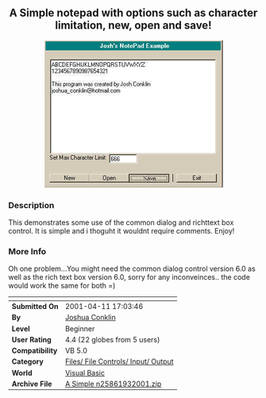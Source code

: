 ﻿<div align="center">

## A Simple notepad with options such as character limitation, new, open and save\!

<img src="PIC2001931613389705.jpg">
</div>

### Description

This demonstrates some use of the common dialog and richttext box control. It is simple and i thoguht it wouldnt require comments. Enjoy!
 
### More Info
 
Oh one problem...You might need the common dialog control version 6.0 as well as the rich text box version 6.0, sorry for any inconveinces.. the code would work the same for both =)


<span>             |<span>
---                |---
**Submitted On**   |2001-04-11 17:03:46
**By**             |[Joshua Conklin](https://github.com/Planet-Source-Code/PSCIndex/blob/master/ByAuthor/joshua-conklin.md)
**Level**          |Beginner
**User Rating**    |4.4 (22 globes from 5 users)
**Compatibility**  |VB 5\.0
**Category**       |[Files/ File Controls/ Input/ Output](https://github.com/Planet-Source-Code/PSCIndex/blob/master/ByCategory/files-file-controls-input-output__1-3.md)
**World**          |[Visual Basic](https://github.com/Planet-Source-Code/PSCIndex/blob/master/ByWorld/visual-basic.md)
**Archive File**   |[A Simple n25861932001\.zip](https://github.com/Planet-Source-Code/joshua-conklin-a-simple-notepad-with-options-such-as-character-limitation-new-open-and-sav__1-26947/archive/master.zip)








